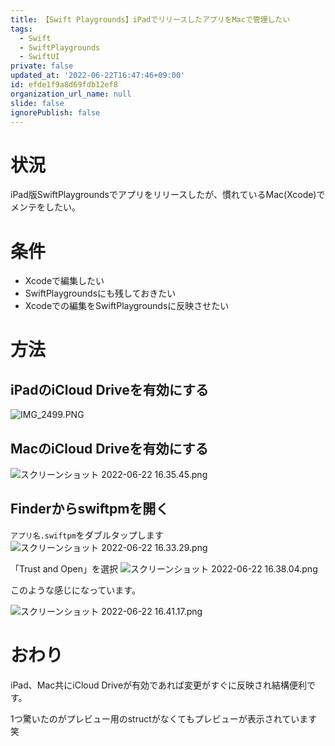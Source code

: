 ```yaml
---
title: 【Swift Playgrounds】iPadでリリースしたアプリをMacで管理したい
tags:
  - Swift
  - SwiftPlaygrounds
  - SwiftUI
private: false
updated_at: '2022-06-22T16:47:46+09:00'
id: efde1f9a8d69fdb12ef8
organization_url_name: null
slide: false
ignorePublish: false
---
```

# 状況
iPad版SwiftPlaygroundsでアプリをリリースしたが、慣れているMac(Xcode)でメンテをしたい。

# 条件
- Xcodeで編集したい
- SwiftPlaygroundsにも残しておきたい
- Xcodeでの編集をSwiftPlaygroundsに反映させたい

# 方法
## iPadのiCloud Driveを有効にする
![IMG_2499.PNG](https://qiita-image-store.s3.ap-northeast-1.amazonaws.com/0/1745371/931da063-c9b7-c9e5-bc34-2775e7718db7.png)

## MacのiCloud Driveを有効にする
![スクリーンショット 2022-06-22 16.35.45.png](https://qiita-image-store.s3.ap-northeast-1.amazonaws.com/0/1745371/29c9e79a-ddaf-a8ce-1342-86e6e0648253.png)

## Finderからswiftpmを開く
`アプリ名.swiftpm`をダブルタップします
![スクリーンショット 2022-06-22 16.33.29.png](https://qiita-image-store.s3.ap-northeast-1.amazonaws.com/0/1745371/f0e9cef7-2f89-5963-a3db-bf50a52dead7.png)

「Trust and Open」を選択
![スクリーンショット 2022-06-22 16.38.04.png](https://qiita-image-store.s3.ap-northeast-1.amazonaws.com/0/1745371/18a45632-737e-2408-93a0-69ae8652770f.png)

このような感じになっています。

![スクリーンショット 2022-06-22 16.41.17.png](https://qiita-image-store.s3.ap-northeast-1.amazonaws.com/0/1745371/a4d366c7-dc84-9753-3528-c6c49a4e717b.png)

# おわり
iPad、Mac共にiCloud Driveが有効であれば変更がすぐに反映され結構便利です。

1つ驚いたのがプレビュー用のstructがなくてもプレビューが表示されています笑
